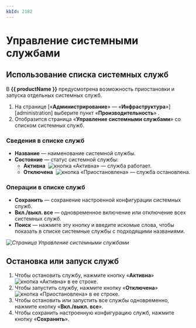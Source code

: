 ```yaml
---
kbId: 2182
---
```


# Управление системными службами

## Использование списка системных служб

В **{{ productName }}** предусмотрена возможность приостановки и запуска отдельных системных служб.

1. На странице [«**Администрирование**» — «**Инфраструктура**»][administration] выберите пункт «**Производительность**» <i class=" fal  fa-puzzle ">‌</i>.
2. Отобразится страница «**Управление системными службами**» со списком системных служб.

### Сведения в списке служб

- **Название** — наименование системной службы.
- **Состояние** — статус системной службы:
    - **Активна**  ![кнопка «Активна»](system_service_management_active.png) — служба работает.
    - **Отключена**  ![кнопка «Приостановлена»](system_service_management_disabled.png) — служба остановлена.

### Операции в списке служб

- **Сохранить** — сохранение настроенной конфигурации системных служб.
- **Вкл./выкл. все** — одновременное включение или отключение всех системных служб.
- **Поиск** — нажмите эту кнопку и введите искомые слова, чтобы показать в списке системные службы с подходящими названиями.

_![Страница Управление системными службами](system_service_management_page.png)_

## Остановка или запуск служб

1. Чтобы остановить службу, нажмите кнопку «**Активна**» ![кнопка «Активна»](system_service_management_active.png) в ее строке.
2. Чтобы запустить службу, нажмите кнопку «**Отключена**» ![кнопка «Приостановлена»](system_service_management_disabled.png) в ее строке.
3. Чтобы остановить или запустить все службы одновременно, нажмите кнопку «**Вкл./выкл. все**».
4. Чтобы сохранить настроенную конфигурацию служб, нажмите кнопку «**Сохранить**».
